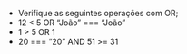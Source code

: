 * Verifique as seguintes operações com OR;
* 12 < 5 OR “João” === “João”
* 1 > 5 OR 1
* 20 === “20” AND 51 >= 31